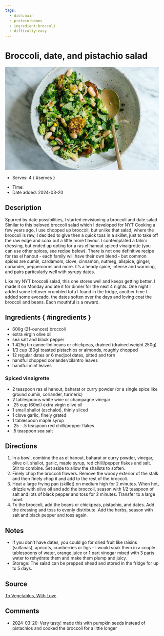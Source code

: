 ```yaml
---
tags:
  - dish:main
  - protein:beans
  - ingredient:broccoli
  - difficulty:easy
---
```

<!-- Tags can have colon, but no space around it -->

# Broccoli, date, and pistachio salad

![Recipe picture](../images/broccoli_date_salad.webp)

<!-- Serves has to be a single number, no dashes, but text is allowed after the
number (e.g., 24 cookies) -->
- Serves: 4
{ #serves }
<!-- Time is not parsed, so anything can be input here, and additional
values can be added (e.g., "active time", "cooking time", etc) -->
- Time: 
- Date added: 2024-03-20

## Description

Spurred by date possibilities, I started envisioning a broccoli and date salad. Similar to this beloved broccoli salad which I developed for NYT Cooking a few years ago, I use chopped up broccoli, but unlike that salad, where the broccoli is raw, I decided to give then a quick toss in a skillet, just to take off the raw edge and coax out a little more flavour. I contemplated a tahini dressing, but ended up opting for a ras el hanout spiced vinaigrette (you can use other spices, see recipe below). There is not one definitive recipe for ras el hanout - each family will have their own blend - but common spices are cumin, cardamom, clove, cinnamon, nutmeg, allspice, ginger, coriander, peppercorns and more. It’s a heady spice, intense and warming, and pairs particularly well with syrupy dates.

Like my NYT broccoli salad, this one stores well and keeps getting better. I made it on Monday and ate it for dinner for the next 4 nights. One night I added some leftover crumbled tofu I found in the fridge, another time I added some avocado. the dates soften over the days and loving coat the broccoli and beans. Each mouthful is a reward.

## Ingredients { #ingredients }

<!-- Decimals are allowed, fractions are not. For ranges, use only a single dash
and no spaces between the numbers. -->

- 600g (21-ounces) broccoli
- extra virgin olive oil
- sea salt and black pepper
- 1 425g tin cannellini beans or chickpeas, drained (drained weight 250g)
- 1/3 cup (80g) toasted pistachios or almonds, roughly chopped
- 12 regular dates or 6 medjool dates, pitted and torn
- handful chopped coriander/cilantro leaves
- handful mint leaves

### Spiced vinaigrette
- 2 teaspoon ras el hanout, baharat or curry powder (or a single spice like ground cumin, coriander, turmeric)
- 2 tablespoons white wine or champagne vinegar
- .25 cup (60ml) extra virgin olive oil
- 1 small shallot (eschalot), thinly sliced
- 1 clove garlic, finely grated
- 1 tablespoon maple syrup
- .25 - .5 teaspoon red chilli/pepper flakes
- .5 teaspoon sea salt

## Directions

<!-- If you have a direction that refers to a number of some ingredient, wrap
the number in asterisks and add `{.ingredient-num}` afterwards. For example,
write `Add 2 Tbsp oil to pan` as `Add *2*{.ingredient-num} to pan`. This allows
us to properly change the number when changing the serves value. -->
1. In a bowl, combine the as el hanout, baharat or curry powder, vinegar, olive oil, shallot, garlic, maple syrup, red chilli/pepper flakes and salt. Stir to combine. Set aside to allow the shallots to soften.
2. Finely chop the broccoli flowers. Remove the woody exterior of the stalk and then finely chop it and add to the rest of the broccoli.
3. Heat a large frying pan (skillet) on medium high for 2 minutes. When hot, drizzle with olive oil and add the broccoli, season with 1/2 teaspoon of salt and lots of black pepper and toss for 2 minutes. Transfer to a large bowl.
4. To the broccoli, add the beans or chickpeas, pistachio, and dates. Add the dressing and toss to evenly distribute. Add the herbs, season with salt and black pepper and toss again.

## Notes

<!-- Delete section if no additional notes -->
- If you don’t have dates, you could go for dried fruit like raisins (sultanas), apricots, cranberries or figs – I would soak them in a couple tablespoons of water, orange juice or 1 part vinegar mixed with 3 parts water to rehydrate them and make them plump and juicy.
- Storage: The salad can be prepped ahead and stored in the fridge for up to 5 days.

## Source

[To Vegetables, With Love](https://tovegetableswithlove.substack.com/p/broccoli-date-and-pistachio-salad)

## Comments

- 2024-03-20: Very tasty! made this with pumpkin seeds instead of pistachios and cooked the broccoli for a little longer
